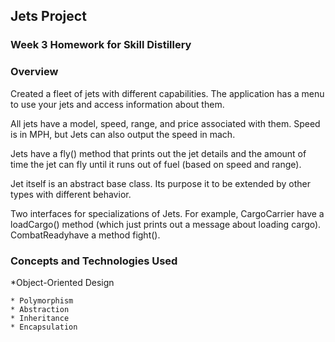 ## Jets Project

### Week 3 Homework for Skill Distillery

### Overview
Created a fleet of jets with different capabilities. The application has a menu to use your jets and access information about them.

All jets have a model, speed, range, and price associated with them. Speed is in MPH, but Jets can also output the speed in mach.

Jets have a fly() method that prints out the jet details and the amount of time the jet can fly until it runs out of fuel (based on speed and range).

Jet itself is an abstract base class. Its purpose it to be extended by other types with different behavior.

Two interfaces for specializations of Jets. For example, CargoCarrier have a loadCargo() method (which just prints out a message about loading cargo). CombatReadyhave a method fight().



### Concepts and Technologies Used

*Object-Oriented Design
	
	* Polymorphism
	* Abstraction
	* Inheritance
	* Encapsulation
	

